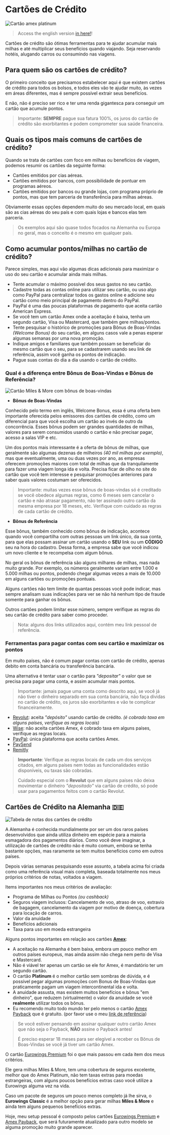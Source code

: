 # Cartões de Crédito

<img alt="Cartão amex platinum" src="images/platinum-card.png"/>


> Access the english version [in here!](cards.md)!

Cartões de crédito são ótimas ferramentas para te ajudar acumular mais milhas e até multiplicar seus benefícios quando viajando.
Seja reservando hotéis, alugando carros ou consumindo nas viagens.


## Para quem são os cartões de crédito?

O primeiro conceito que precisamos estabelecer aqui é que existem cartões de crédito para todos os bolsos, e todos eles vão te ajudar muito,
às vezes em áreas diferentes, mas é sempre possível extrair seus benefícios.

E não, não é preciso ser rico e ter uma renda gigantesca para conseguir um cartão que acumule pontos.

> Importante: **SEMPRE** pague sua fatura 100%, os juros do cartão de crédito são exorbitantes e podem comprometer sua saúde financeira.


## Quais os tipos mais comuns de cartões de crédito?

Quando se trata de cartões com foco em milhas ou benefícios de viagem, podemos resumir os cartões da seguinte forma:

- Cartões emitidos por cias aéreas.
- Cartões emitidos por bancos, com possibilidade de pontuar em programas aéreos.
- Cartões emitidos por bancos ou grande lojas, com programa próprio de pontos, mas que tem parceria de transferência para milhas aéreas.

Obviamente essas opções dependem muito do seu mercado local, em quais são as cias aéreas do seu país e com quais lojas e bancos elas tem parceria.

> Os exemplos aqui são quase todos focados na Alemanha ou Europa no geral, mas o conceito é o mesmo em qualquer país.


## Como acumular pontos/milhas no cartão de crédito?

Parece simples, mas aqui vão algumas dicas adicionais para maximizar o uso do seu cartão e acumular ainda mais milhas.

- Tente acumular o máximo possível dos seus gastos no seu cartão.
- Cadastre todas as contas online para utilizar seu cartão, ou uso algo como PayPal para centralizar todos os gastos online e adicione seu cartão como meio principal de pagamento dentro do PayPal.
- PayPal é uma das poucas plataformas de pagamento que aceita cartão American Express.
- Se você tem um cartão Amex onde a aceitação é baixa, tenha um segundo cartão, Visa ou Mastercard, que também gere milhas/pontos.
- Tente pesquisar o histórico de promoções para Bônus de Boas-Vindas _(Welcome Bonus)_ do seu cartão, em alguns casos vale a penas esperar algumas semanas por uma nova promoção.
- Indique amigos e familiares que também possam se beneficiar do mesmo cartão que o seu, para se cadastrarem usando seu link de referência, assim você ganha os pontos de indicação.
- Pague suas contas do dia a dia usando o cartão de crédito.


### Qual é a diferença entre Bônus de Boas-Vindas e Bônus de Referência?

<img alt="Cartão Miles & More com bônus de boas-vindas" src="images/miles-and-more-card.png"/>

- **Bônus de Boas-Vindas**


Conhecido pelo termo em inglês, Welcome Bonus, essa é uma oferta bem importante oferecida pelos emissores dos cartões de crédito, como um diferencial 
para que você escolha um cartão ao invés de outro da concorrência. Esses bônus podem ser grandes quantidades de milhas, valores para serem consumidos usando o cartão e não precisar pagar, acesso a salas VIP e etc.

Um dos pontos mais interessante é a oferta de bônus de milhas, que geralmente são algumas dezenas de milheiros _(40 mil milhas por exemplo)_, mas que eventualmente, uma ou duas vezes por ano, as empresas oferecem promoções maiores com total de milhas que da tranquilamente para fazer uma viagem longa ida e volta. Precisa ficar de olho no site do cartão que você tem interesse e pesquisar promoções anteriores para saber quais valores costumam ser oferecidos.

> Importante: muitas vezes esse bônus de boas-vindas só é creditado se você obedece algumas regras, como 6 meses sem cancelar o cartão e não atrasar pagamento, não ter assinado outro cartão da mesma empresa por 18 meses, etc. Verifique com cuidado as regras de cada cartão de crédito.


- **Bônus de Referência**

Esse bônus, também conhecido como bônus de indicação, acontece quando você compartilha com outras pessoas um link único, da sua conta, para que elas possam
assinar um cartão usando o **SEU** link ou um **CÓDIGO** seu na hora do cadastro. Dessa forma, a empresa sabe que você indicou um novo cliente e te recompelsa com algum bônus.

No geral os bônus de referência são alguns milhares de milhas, mas nada muito grande. Por exemplo, os números geralmente variam entre 1.000 e 5.000 milhas ou pontos, podendo chegar algumas vezes a mais de 10.000 em alguns cartões ou promoções pontuais. 

Alguns cartões não tem limite de quantas pessoas você pode indicar, mas sempre analisam suas indicações para ver se não há nenhum tipo de fraude somente para ganhar os bônus. 

Outros cartões podem limitar esse número, sempre verifique as regras do seu cartão de crédito para saber como proceder.

> Nota: alguns dos links utilizados aqui, contém meu link pessoal de referência.


### Ferramentas para pagar contas com seu cartão e maximizar os pontos

Em muito países, não é comum pagar contas com cartão de crédito, apenas debito em conta bancária ou transferência bancária.

Uma alternativa é tentar usar o cartão para _"depositar"_ o valor que se precisa para pagar uma conta, e assim acumular mais pontos.

> Importante: jamais pague uma conta como descrito aqui, se você já não tiver o dinheiro separado em sua conta bancária, não faça dívidas no cartão de crédito,
> os juros são exorbitantes e vão te complicar financeiramente.

- [Revolut](https://revolut.com/referral/?referral-code=luizegppz): aceita _"depósito"_ usando cartão de crédito. _(é cobrado taxa em alguns países, verifique as regras locais)_
- [Wise](https://wise.com/invite/ih/luizg): não aceita cartões Amex, é cobrado taxa em alguns países, verifique as regras locais.
- [PayPal](https://www.paypal.com): única plataforma que aceita cartões Amex.
- [PaySend](https://www.paysend.com)
- [Remitly](https://www.remitly.com/)

> **Importante**: Verifique as regras locais de cada um dos serviços citados, em alguns países nem todas as funcionalidades 
> estão disponíveis, ou taxas são cobradas.
> 
> Cuidado especial com o **Revolut** que em alguns países não deixa movimentar o dinheiro _"depositado"_ via cartão de crédito, 
> só pode usar para pagamentos feitos com o cartão Revolut.


## Cartões de Crédito na Alemanha 🇩🇪

<img alt="Tabela de notas dos cartões de crédito" src="images/credit-card-ratings.png"/>

A Alemanha é conhecida mundialmente por ser um dos raros países desenvolvidos que ainda utiliza dinheiro em espécie para a maioria esmagadora dos pagamentos diários.
Como você deve imaginar, a utilização de cartões de crédito não é muito comum, embora se tenha bastante opções, mas raramente se tem muitos benefícios como em outros países.

Depois várias semanas pesquisando esse assunto, a tabela acima foi criada como uma referência visual mais completa, baseada 
totalmente nos meus próprios critérios de notas, voltados a viagem.

Items importantes nos meus critérios de avaliação:

- Programa de Milhas ou Pontos _(ou cashback)_
- Seguros viagem inclusos: Cancelamento de voo, atraso de voo, extravio de bagagem, cancelamento da viagem por motivo de doença, cobertura para locação de carros.
- Valor da anuidade
- Benefícios adicionais
- Taxa para uso em moeda estrangeira

Alguns pontos importantes em relação aos cartões **[Amex](https://americanexpress.com/de-de/referral/lUIZGzN8h?XLINK=MYCP)**:

- A aceitação na Alemanha é bem baixa, embora um pouco melhor em outros países europeus, mas ainda assim não chega nem perto de Visa e Mastercard.
- Não é viável ter apenas um cartão se ele for Amex, é mandatório ter um segundo cartão.
- O cartão **Platinum** é o melhor cartão sem sombras de dúvida, e é possível pegar algumas promoções com Bonus de Boas-Vindas que praticamente pagam um viagem intercontinental ida e volta.
- A anuidade assusta, mas existem muitos benefícios e bônus "em dinheiro", que reduzem (virtualmente) o valor da anuidade se você **realmente** utilizar todos os bônus.
- Eu recomendo muito todo mundo ter pelo menos o cartão [Amex Payback](https://americanexpress.com/de-de/referral/lUIZGzN8h?XLINK=MYCP) que é gratuito. (por favor use o meu [link de referência](https://americanexpress.com/de-de/referral/lUIZGzN8h?XLINK=MYCP))

> Se você estiver pensando em assinar qualquer outro cartão Amex que não seja o Payback, **NÃO** assine o Payback antes!
> 
> É preciso esperar 18 meses para ser elegível a receber os Bônus de Boas-Vindas se você já tiver um cartão Amex.
 
O cartão [Eurowings Premium](https://www.barclays.de/kreditkarten/eurowings-premium/) foi o que mais passou em cada item dos meus critérios.

Ele gera milhas Miles & More, tem uma cobertura de seguros excelente, melhor que do Amex Platinum, não tem taxas extras para moedas estrangeiras, com alguns poucos benefícios extras caso você utilize a Eurowings alguma vez na vida.

Caso um pacote de seguros um pouco menos completo já lhe sirva, o **Eurowings Classic** é a melhor opção para gerar milhas **Miles & More** e ainda tem alguns pequenos benefícios extras.

Hoje, meu setup pessoal é composto pelos cartões [Eurowings Premium](https://www.barclays.de/kreditkarten/eurowings-premium/) e
[Amex Payback](https://americanexpress.com/de-de/referral/lUIZGzN8h?XLINK=MYCP), que será futuramente atualizado para outro modelo se alguma promoção muito grande aparecer.
